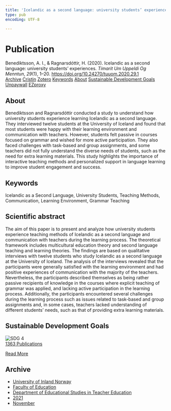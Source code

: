 ```yaml
---
title: 'Icelandic as a second language: university students’ experiences'
type: pub
encoding: UTF-8

---
```

<h1>Publication</h1>
<article id="csl-bib-container-IJQ2ZKWI" class="csl-bib-container">
  <div class="csl-bib-body"> <div class="csl-entry">Benediktsson, A. I., &#38; Ragnarsdóttir, H. (2020). Icelandic as a second language: university students’ experiences. <i>Tímarit Um Uppeldi Og Menntun</i>, <i>29</i>(1), 1–20. <a href="https://doi.org/10.24270/tuuom.2020.29.1">https://doi.org/10.24270/tuuom.2020.29.1</a></div> </div>
  <div class="csl-bib-buttons">
    <a href="#taxonomy-article-IJQ2ZKWI" alt="archive" class="csl-bib-button">Archive</a>
    <a href="https://app.cristin.no/results/show.jsf?id=1951078" alt="Cristin" class="csl-bib-button">Cristin</a>
    <a href="http://zotero.org/groups/5881554/items/IJQ2ZKWI" alt="Zotero" class="csl-bib-button">Zotero</a>
    <a href="#keywords-article-IJQ2ZKWI" alt="keywords" class="csl-bib-button">Keywords</a>
    <a href="#about-article-IJQ2ZKWI" alt="about_pub" class="csl-bib-button">About</a>
    <a href="#sdg-article-IJQ2ZKWI" alt="sdg" class="csl-bib-button">Sustainable Development Goals</a>
    <a href="https://ojs.hi.is/tuuom/article/download/3160/1873" alt="Unpaywall" class="csl-bib-button">Unpaywall</a>
    <a href="https://ojs.hi.is/tuuom/article/download/3160/1873" alt="EZproxy" class="csl-bib-button">EZproxy</a>
  </div>
  <div id="csl-bib-meta-container-IJQ2ZKWI"></div>
</article>
<div id="csl-bib-meta-IJQ2ZKWI" class="csl-bib-meta">
  <article id="about-article-IJQ2ZKWI" class="about_pub-article">
    <h1>About</h1>
    Benediktsson and Ragnarsdóttir conducted a study to understand how university students experience learning Icelandic as a second language. They interviewed twelve students at the University of Iceland and found that most students were happy with their learning environment and communication with teachers. However, students felt passive in courses focused on grammar and wished for more active participation. They also faced challenges with task-based and group assignments, and some teachers did not fully understand the diverse needs of students, such as the need for extra learning materials. This study highlights the importance of interactive teaching methods and personalized support in language learning to improve student engagement and success.
  </article>
  <article id="keywords-article-IJQ2ZKWI" class="keywords-article">
    <h1>Keywords</h1>
    Icelandic as a Second Language, University Students, Teaching Methods, Communication, Learning Environment, Grammar Teaching
  </article>
  <article id="abstract-article-IJQ2ZKWI" class="abstract-article">
    <h1>Scientific abstract</h1>
    The aim of this paper is to present and analyze how university students experience teaching methods of Icelandic as a second language and communication with teachers during the learning process. The theoretical framework includes multicultural education theory and second language teaching and learning theories. The findings are based on qualitative interviews with twelve students who study Icelandic as a second language at the University of Iceland. The analysis of the interviews revealed that the participants were generally satisfied with the learning environment and had positive experiences of communication with the majority of the teachers. Nevertheless, the participants described themselves as being rather passive recipients of knowledge in the courses where explicit teaching of grammar was applied, and lacking active participation in the learning process. Additionally, the participants encountered several challenges during the learning process such as issues related to task-based and group assignments and, in some cases, teachers lacked understanding of different students’ needs, such as that of providing extra learning materials.
  </article>
  <article id="sdg-article-IJQ2ZKWI" class="sdg-article">
    <h1>Sustainable Development Goals</h1>
    <div class="sdg-container"><div id="sdg4" class="sdg">
        <img src="{{< params subfolder >}}images/sdg/sdg04_en.png" class="image" alt="SDG 4">
        <div class="sdg-overlay">
          <a href="{{< params subfolder >}}en/archive/?sdg=4#archive" class="sdg-publication-count"><span>1363</span> Publications</a>
          <p><a href="https://sdgs.un.org/goals/goal4" class="sdg-read-more">Read More</a></p>
        </div>
      </div></div>
  </article>
  <article id="taxonomy-article-IJQ2ZKWI" class="taxonomy-article">
    <h1>Archive</h1>
    <ul>
      <li><a href="{{< params subfolder >}}en/archive/?key=3DCRN523">University of Inland Norway</a></li>
      <li><a href="{{< params subfolder >}}en/archive/?key=WYNZA47F">Faculty of Education</a></li>
      <li><a href="{{< params subfolder >}}en/archive/?key=BKPR6TE7">Department of Educational Studies in Teacher Education</a></li>
      <li><a href="{{< params subfolder >}}en/archive/?key=F8UKZ6L4">2021</a></li>
      <li><a href="{{< params subfolder >}}en/archive/?key=YMEYZCB3">November</a></li>
    </ul>
  </article>
</div>
